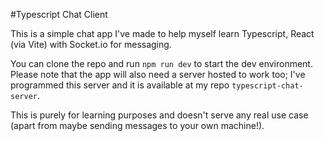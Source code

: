 #Typescript Chat Client

This is a simple chat app I've made to help myself learn Typescript, React (via Vite) with Socket.io for messaging.

You can clone the repo and run `npm run dev` to start the dev environment. Please note that the app will also need a server hosted to work too; I've programmed this server and it is available at my repo `typescript-chat-server`.

This is purely for learning purposes and doesn't serve any real use case (apart from maybe sending messages to your own machine!).

